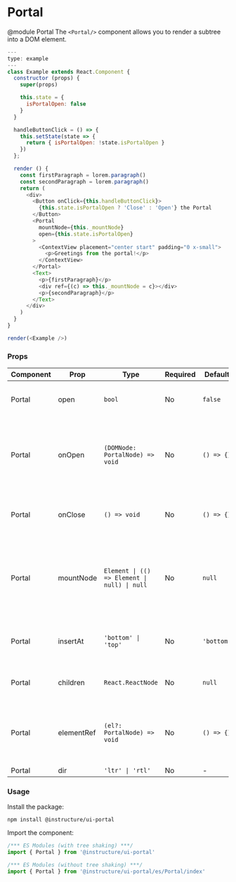 # Portal

@module Portal
The `<Portal/>` component allows you to render a subtree into a DOM element.

```js
---
type: example
---
class Example extends React.Component {
  constructor (props) {
    super(props)

    this.state = {
      isPortalOpen: false
    }
  }

  handleButtonClick = () => {
    this.setState(state => {
      return { isPortalOpen: !state.isPortalOpen }
    })
  };

  render () {
    const firstParagraph = lorem.paragraph()
    const secondParagraph = lorem.paragraph()
    return (
      <div>
        <Button onClick={this.handleButtonClick}>
          {this.state.isPortalOpen ? 'Close' : 'Open'} the Portal
        </Button>
        <Portal
          mountNode={this._mountNode}
          open={this.state.isPortalOpen}
        >
          <ContextView placement="center start" padding="0 x-small">
            <p>Greetings from the portal!</p>
          </ContextView>
        </Portal>
        <Text>
          <p>{firstParagraph}</p>
          <div ref={(c) => this._mountNode = c}></div>
          <p>{secondParagraph}</p>
        </Text>
      </div>
    )
  }
}

render(<Example />)
```


### Props

| Component | Prop | Type | Required | Default | Description |
|-----------|------|------|----------|---------|-------------|
| Portal | open | `bool` | No | `false` | Whether or not the `<Portal />` is open |
| Portal | onOpen | `(DOMNode: PortalNode) => void` | No | `() => {}` | Callback fired when `<Portal />` content has been mounted in the DOM. Ha the Portal DOMNode as parameter. |
| Portal | onClose | `() => void` | No | `() => {}` | Callback fired when `<Portal />` has been unmounted from the DOM |
| Portal | mountNode | `Element \| (() => Element \| null) \| null` | No | `null` | An element or a function returning an element to use as the mount node for the `<Portal />` (defaults to `document.body`) |
| Portal | insertAt | `'bottom' \| 'top'` | No | `'bottom'` | Insert the element at the 'top' of the mountNode or at the 'bottom' |
| Portal | children | `React.ReactNode` | No | `null` | The children to be rendered within the `<Portal />` |
| Portal | elementRef | `(el?: PortalNode) => void` | No | `() => {}` | Provides a reference to the underlying html element. Has the Portal DOMNode as parameter. |
| Portal | dir | `'ltr' \| 'rtl'` | No | - |  |

### Usage

Install the package:

```shell
npm install @instructure/ui-portal
```

Import the component:

```javascript
/*** ES Modules (with tree shaking) ***/
import { Portal } from '@instructure/ui-portal'

/*** ES Modules (without tree shaking) ***/
import { Portal } from '@instructure/ui-portal/es/Portal/index'
```

